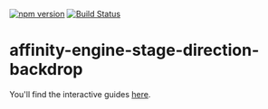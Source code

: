 [![npm version](https://badge.fury.io/js/affinity-engine-stage-direction-backdrop.svg)](https://badge.fury.io/js/affinity-engine-stage-direction-backdrop)
[![Build Status](https://travis-ci.org/affinity-engine/affinity-engine-stage-direction-backdrop.svg?branch=master)](https://travis-ci.org/affinity-engine/affinity-engine-stage-direction-backdrop)

# affinity-engine-stage-direction-backdrop

You'll find the interactive guides [here](http://www.affinityengine.org/#/components/stage/directions/backdrop).
